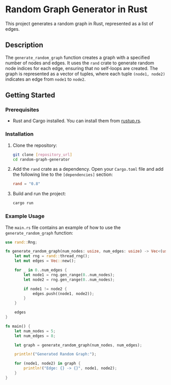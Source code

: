 # Random Graph Generator in Rust

This project generates a random graph in Rust, represented as a list of edges.

## Description

The `generate_random_graph` function creates a graph with a specified number of nodes and edges. It uses the `rand` crate to generate random node indices for each edge, ensuring that no self-loops are created. The graph is represented as a vector of tuples, where each tuple `(node1, node2)` indicates an edge from `node1` to `node2`.

## Getting Started

### Prerequisites

* Rust and Cargo installed. You can install them from [rustup.rs](https://rustup.rs/).

### Installation

1.  Clone the repository:

    ```bash
    git clone [repository_url]
    cd random-graph-generator
    ```

2.  Add the `rand` crate as a dependency. Open your `Cargo.toml` file and add the following line to the `[dependencies]` section:

    ```toml
    rand = "0.8"
    ```

3.  Build and run the project:

    ```bash
    cargo run
    ```

### Example Usage

The `main.rs` file contains an example of how to use the `generate_random_graph` function:

```rust
use rand::Rng;

fn generate_random_graph(num_nodes: usize, num_edges: usize) -> Vec<(usize, usize)> {
    let mut rng = rand::thread_rng();
    let mut edges = Vec::new();

    for _ in 0..num_edges {
        let node1 = rng.gen_range(0..num_nodes);
        let node2 = rng.gen_range(0..num_nodes);

        if node1 != node2 {
            edges.push((node1, node2));
        }
    }

    edges
}

fn main() {
    let num_nodes = 5;
    let num_edges = 8;

    let graph = generate_random_graph(num_nodes, num_edges);

    println!("Generated Random Graph:");

    for (node1, node2) in graph {
        println!("Edge: {} -> {}", node1, node2);
    }
}
